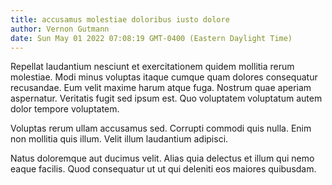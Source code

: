 ```yaml
---
title: accusamus molestiae doloribus iusto dolore
author: Vernon Gutmann
date: Sun May 01 2022 07:08:19 GMT-0400 (Eastern Daylight Time)
---
```

Repellat laudantium nesciunt et exercitationem quidem mollitia rerum molestiae. Modi minus voluptas itaque cumque quam dolores consequatur recusandae. Eum velit maxime harum atque fuga. Nostrum quae aperiam aspernatur. Veritatis fugit sed ipsum est. Quo voluptatem voluptatum autem dolor tempore voluptatem.

 Voluptas rerum ullam accusamus sed. Corrupti commodi quis nulla. Enim non mollitia quis illum. Velit illum laudantium adipisci.

 Natus doloremque aut ducimus velit. Alias quia delectus et illum qui nemo eaque facilis. Quod consequatur ut ut qui deleniti eos maiores quibusdam.